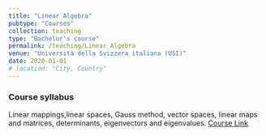 ```yaml
---
title: "Linear Algebra"
pubtype: "Courses"
collection: teaching
type: "Bachelor's course"
permalink: /teaching/Linear_Algebra
venue: "Università della Svizzera italiana (USI)"
date: 2020-01-01
# location: "City, Country"
---
```


<!-- I was a teaching assistant of this course for the academic year 2019/20, 2020/21. -->
### Course syllabus
Linear mappings,linear spaces, Gauss method, vector spaces, linear maps and matrices, determinants, eigenvectors and eigenvalues. 
[Course Link](https://search.usi.ch/it/corsi/35263651/linear-algebra?_gl=1*81ejba*_gcl_aw*R0NMLjE2NDY0MDE0ODguQ2p3S0NBaUFqb2VSQmhBSkVpd0FZWTNuREJ5aDlNMFJPWDNwQ19lelRFWHY1dGVnUlJWRllMZFFzU3lZb0syRURWaVcwT0hCaWwxU1hSb0NFVGNRQXZEX0J3RQ..*_ga*MTM2MzY3OTY0LjE1ODcxMDg5MDc.*_ga_89Y0EEKVWP*MTY0NjM5OTA0OC44OS4xLjE2NDY0MDI0MjAuNTk.&_ga=2.261557709.1128636797.1646399049-136367964.1587108907&_gac=1.195855070.1646400281.CjwKCAiAjoeRBhAJEiwAYY3nDCg22WH8WNe3xqj2kgHcZVCBHTQIdHwD-zXi6ZIb1r8K-0lv_uvLgBoCwnUQAvD_BwE) 